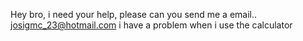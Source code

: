 Hey bro, i need your help, please can you send me a email.. josigmc_23@hotmail.com i have a problem when i use the calculator 
